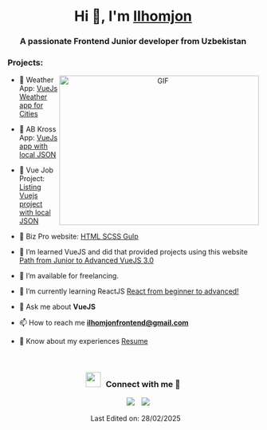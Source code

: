<h1 align="center">Hi 👋, I'm <a href="https://github.com/IlhomjonWeb" target="blank">
Ilhomjon</a></h1>
<h3 align="center">A passionate Frontend Junior developer from Uzbekistan</h3>

### Projects:

<a target="_blank" align="center">
  <img align="right" top="500" height="300" width="400" alt="GIF" src="https://media.giphy.com/media/SWoSkN6DxTszqIKEqv/giphy.gif">
</a>

- 🔭 Weather App: <a href="https://tomato-teodora-89.tiiny.site/" target="_blank">VueJs Weather app for Cities</a>

- 🔭 AB Kross App: <a href="https://67ebbb4f260534195fa81dd8--jazzy-buttercream-c01a69.netlify.app/" target="_blank">VueJs app with local JSON </a>

- 🔭 Vue Job Project: <a href="https://magical-hotteok-8b1a03.netlify.app" target="_blank">Listing Vuejs project with local JSON </a>

- 🔭 Biz Pro website: <a href="https://67ebbc163dff1e1907d27b3f--sparkly-taffy-4096e6.netlify.app/" target="_blank">HTML SCSS Gulp </a>

- 🌱 I’m learned VueJS and did that provided projects using this website <a href="https://www.vuemastery.com/" target="blank">Path from Junior to Advanced VueJS 3.0</a>

- 🤝 I’m available for freelancing.

- 🌱 I’m currently learning ReactJS <a href="https://www.udemy.com/course/the-ultimate-react-course/learn/lecture/37350506?start=465" target="blank">React from beginner to advanced!</a>

- 💬 Ask me about **VueJS**

- 📫 How to reach me **ilhomjonfrontend@gmail.com**

- 📄 Know about my experiences <a href="https://github.com/IlhomjonWeb/portfolio/blob/main/my_cv.pdf" target="blank">Resume</a>
<br/>
<h3 align="center" > <img src="https://media.giphy.com/media/iY8CRBdQXODJSCERIr/giphy.gif" width="30" height="30" style="margin-right: 10px;">Connect with me 🤝 </h3>

<p align="center">

 <div align="center"  class="icons-social" style="margin-left: 10px;">
        <a style="margin-left: 10px;"  target="_blank" href="https://t.me/ilhomjon_frontend">
			<img src="https://img.icons8.com/?size=100&id=K1btNGePSVst&format=png&color=000000"></a>
        <a style="margin-left: 10px;" target="_blank" href="https://www.instagram.com/ilhomjon_abidjanov/#">
		<img src="https://img.icons8.com/?size=100&id=YtpeVQhQ8USm&format=png&color=000000"></a>


</p>
Last Edited on: 28/02/2025
